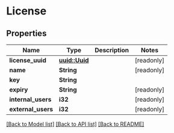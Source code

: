 # License

## Properties

Name | Type | Description | Notes
------------ | ------------- | ------------- | -------------
**license_uuid** | [**uuid::Uuid**](uuid::Uuid.md) |  | [readonly]
**name** | **String** |  | [readonly]
**key** | **String** |  | 
**expiry** | **String** |  | [readonly]
**internal_users** | **i32** |  | [readonly]
**external_users** | **i32** |  | [readonly]

[[Back to Model list]](../README.md#documentation-for-models) [[Back to API list]](../README.md#documentation-for-api-endpoints) [[Back to README]](../README.md)


